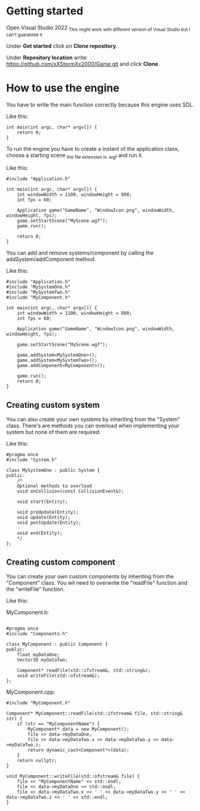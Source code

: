 # Getting started
Open Visual Studio 2022 <sub>This might work with different version of Visual Studio but I can't guarantee it</sub>

Under **Get started** click on **Clone repository**.

Under **Repository location** write: https://github.com/xXStormXx2000/Game.git and click **Clone**.

# How to use the engine
You have to write the main function correctly because this engine uses SDL.

Like this:
```
int main(int argc, char* argv[]) {
    return 0;
}
```

To run the engine you have to create a instant of the application class, choose a starting scene <sub>the file extension is .wgf</sub> and run it.

Like this:
```
#include "Application.h"

int main(int argc, char* argv[]) {
    int windowWidth = 1100, windowHeight = 800;
    int fps = 60;

    Application game("GameName", "WindowIcon.png", windowWidth, windowHeight, fps);
    game.setStartScene("MyScene.wgf");
    game.run();

    return 0;
}
```

You can add and remove systems/component by calling the addSystem/addComponent method.

Like this:
```
#include "Application.h"
#include "MySystemOne.h"
#include "MySystemTwo.h"
#include "MyComponent.h"

int main(int argc, char* argv[]) {
    int windowWidth = 1100, windowHeight = 800;
    int fps = 60;

    Application game("GameName", "WindowIcon.png", windowWidth, windowHeight, fps);

    game.setStartScene("MyScene.wgf");

    game.addSystem<MySystemOne>();
    game.addSystem<MySystemTwo>();
    game.addComponent<MyComponent>();

    game.run();
    return 0;
}
```
## Creating custom system
You can also create your own systems by inheriting from the "System" class. 
There's are methods you can overload when implementing your system but none of them are required.

Like this:
```
#pragma once
#include "System.h"

class MySystemOne : public System {
public:
    /*
    Optional methods to overload
    void onCollision(const CollisionEvent&);

    void start(Entity);
  
    void preUpdate(Entity);
    void update(Entity);
    void postUpdate(Entity);
  
    void end(Entity);
    */
};
```
## Creating custom component
You can create your own custom components by inheriting from the "Component" class.
You wil need to overwrite the "readFile" function and the "writeFile" function.

Like this:

MyComponent.h:
```

#pragma once
#include "Components.h"

class MyComponent : public Component {
public:
    float myDataOne;
    Vector3D myDataTwo;

    Component* readFile(std::ifstream&, std::string&);
    void writeFile(std::ofstream&);
};
```
MyComponent.cpp:
```
#include "MyComponent.h"

Component* MyComponent::readFile(std::ifstream& file, std::string& str) {
    if (str == "MyComponentName") {
        MyComponent* data = new MyComponent();
        file >> data->myDataOne;
        file >> data->myDataTwo.x >> data->myDataTwo.y >> data->myDataTwo.z;
        return dynamic_cast<Component*>(data);
    }
    return nullptr;
}

void MyComponent::writeFile(std::ofstream& file) {
    file << "MyComponentName" << std::endl;
    file << data->myDataOne << std::endl;
    file << data->myDataTwo.x << ' ' << data->myDataTwo.y << ' ' << data->myDataTwo.z << ' ' << std::endl;
}
```

